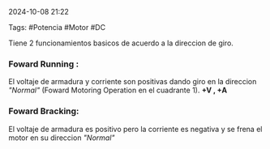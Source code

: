 2024-10-08 21:22

Tags: #Potencia #Motor #DC  

Tiene 2 funcionamientos basicos de acuerdo a la direccion de giro.
### Foward Running : 
El voltaje de armadura y corriente son positivas dando giro en la direccion _"Normal"_ (Foward Motoring Operation en el cuadrante 1). **+V , +A** 

### Foward Bracking:
El voltaje de armadura es positivo pero la corriente es negativa y se frena el motor en su direccion _"Normal"_
